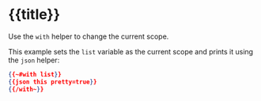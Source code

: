 # {{title}}

Use the `with` helper to change the current scope.

This example sets the `list` variable as the current scope and prints it using the `json` helper:

```json
{{~#with list}}
{{json this pretty=true}}
{{/with~}}
```

